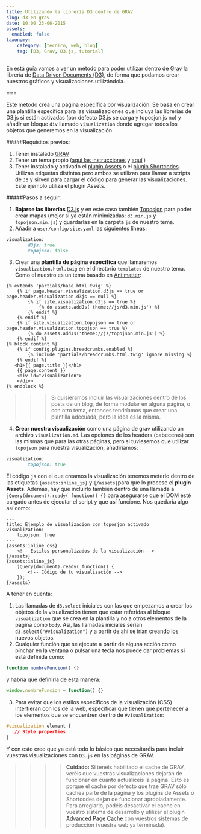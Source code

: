 ```yaml
---
title: Utilizando la librería D3 dentro de GRAV
slug: d3-en-grav
date: 10:00 23-06-2015
assets:
  enabled: false
taxonomy:
    category: [tecnico, web, blog]
    tag: [D3, Grav, D3.js, tutorial]
---
```

En está guía vamos a ver un método para poder utilizar dentro de [Grav](http://getgrav.org) la librería de [Data Driven Documents (D3)](http://d3js.org), de forma que podamos crear nuestros gráficos y visualizaciones utilizándola.

===

Este método crea una página específica por visualización. Se basa en crear una plantilla específica para las visualizaciones que incluya las librerías de D3.js si están activadas (por defecto D3.js se carga y toposjon.js no) y añadir un bloque `div` llamado `visualization` donde agregar todos los objetos que generemos en la visualización.

#####Requisitos previos:
1. Tener instalado [GRAV](http://getgrav.org)
1. Tener un tema propio ([aquí las instrucciones](http://learn.getgrav.org/themes/theme-tutorial) y [aquí](http://learn.getgrav.org/themes/customization#theme-inheritance) )
1. Tener instalado y activado el [plugin Assets](https://github.com/getgrav/grav-plugin-assets) o el [plugin Shortcodes](https://github.com/Sommerregen/grav-plugin-shortcodes). Utilizan etiquetas distintas pero ambos se utilizan para llamar a scripts de `JS` y sirven para cargar el código para generar las visualizaciones. Este ejemplo utiliza el plugin Assets.

#####Pasos a seguir:

1. **Bajarse las librerías** [D3.js](http://d3js.org) y en este caso también [Toposjon](https://github.com/mbostock/topojson/wiki/API-Reference#client-api) para poder crear mapas (mejor si ya están minimizadas: `d3.min.js` y `topojson.min.js`) y guardarlas en la carpeta `js` de nuestro tema.
2. Añadir a `user/config/site.yaml` las siguientes líneas:
```ruby
visualization:
        d3js: true
        topojson: false
```
3. Crear una **plantilla de página específica** que llamaremos `visualization.html.twig` en el directorio `templates` de nuestro tema. Como el nuestro es un tema basado en [Antimatter](https://github.com/getgrav/grav-theme-antimatter): 
```twig
{% extends 'partials/base.html.twig' %}
    {% if page.header.visualization.d3js == true or page.header.visualization.d3js == null %}	 
    	{% if site.visualization.d3js == true %}
			{% do assets.addJs('theme://js/d3.min.js') %}
    	{% endif %}
    {% endif %}
    {% if site.visualization.topojson == true or page.header.visualization.topojson == true %}
		{% do assets.addJs('theme://js/topojson.min.js') %}
    {% endif %}
{% block content %}
    {% if config.plugins.breadcrumbs.enabled %}
        {% include 'partials/breadcrumbs.html.twig' ignore missing %}
    {% endif %}  
   <h1>{{ page.title }}</h1>
	{{ page.content }}
	<div id="visualization">
	</div>
{% endblock %}
```
>>> Si quisieramos incluir las visualizaciones dentro de los posts de un blog, de forma modular en alguna página, o con otro tema, entonces tendríamos que crear una plantilla adecuada, pero la idea es la misma.
4. **Crear nuestra visualización** como una página de grav utilizando un archivo `visualization.md`. Las opciones de los headers (cabeceras) son las mismas que para las otras páginas, pero si tuviesemos que utilizar `topojson` para nuestra visualización, añadiríamos:
```ruby
visualization:
        topojson: true
```
El código `js` con el que creamos la visualización tenemos meterlo dentro de las etiquetas `{assets:inline_js}` y `{/assets}`para que lo procese el **plugin Assets**. Además, hay que incluirlo también dentro de una llamada a `jQuery(document).ready( function() {}` para asegurarse que el DOM esté cargado antes de ejecutar el script y que así funcione. Nos quedaría algo así como:
```markup
---
title: Ejemplo de visualizacion con toposjon activado
visualization:
    topojson: true
---
{assets:inline_css}
	<!-- Estilos personalizados de la visualización -->
{/assets}
{assets:inline_js}
	jQuery(document).ready( function() {
		<!-- Código de tu visualización -->
	});
{/assets}
```
A tener en cuenta:
 1. Las llamadas de `d3.select` iniciales con las que empezamos a crear los objetos de la visualización tienen que estar referidas al bloque `visualization` que se crea en la plantilla y no a otros elementos de la página como `body`. Así, las llamadas iniciales serían `d3.select("#visualization")` y a partir de ahí se irían creando los nuevos objetos. 
 2. Cualquier función que se ejecute a partir de alguna acción como pinchar en la ventana o pulsar una tecla nos puede dar problemas si está definida como:
 ```js
 function nombreFuncion() {}
 ```
 y habría que definirla de esta manera:
  ```js
window.nombreFuncion = function() {}
 ```
 3. Para evitar que los estilos específicos de la visualización (CSS) interfieran con los de la web, especificar que tienen que pertenecer a los elementos que se encuentren dentro de `#visualization`:
 ```css
 #visualization element {
 	// Style properties
 }
 ```
Y con esto creo que ya está todo lo básico que necesitaréis para incluir vuestras visualizaciones con `D3.js` en las páginas de GRAV. 

>>>> **Cuidado:** Si tenéis habilitado el cache de GRAV, veréis que vuestras visualizaciones dejarán de funcionar en cuanto actualiceis la página. Esto es porque el caché por defecto que trae GRAV sólo cachea parte de la página y los plugins de Assets o Shortcodes dejan de funcionar apropiadamente. Para arreglarlo, podéis desactivar el cache en vuestro sistema de desarrollo y utilizar el plugin [Advanced Page Cache](https://github.com/getgrav/grav-plugin-advanced-pagecache) con vuestros sistemas de producción (vuestra web ya terminada). 



 
